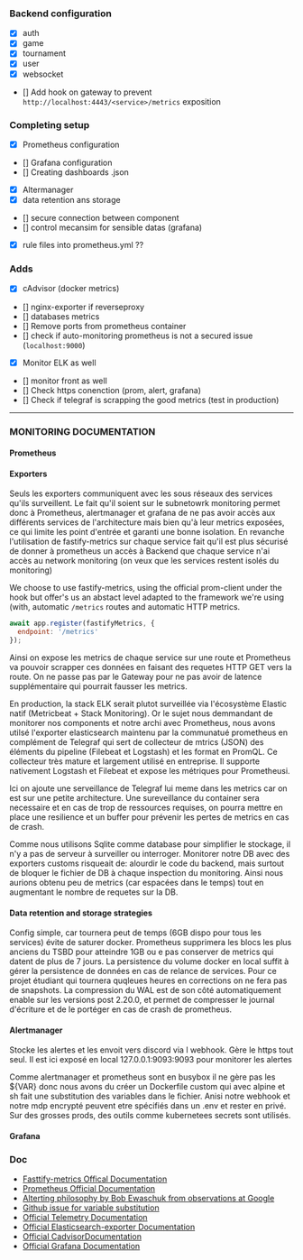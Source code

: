 ### Backend configuration
- [x] auth
- [x] game
- [x] tournament
- [x] user
- [x] websocket
- [] Add hook on gateway to prevent `http://localhost:4443/<service>/metrics` exposition

### Completing setup
- [x] Prometheus configuration
- [] Grafana configuration
- [] Creating dashboards .json
- [x] Altermanager
- [x] data retention ans storage
- [] secure connection between component
- [] control mecansim for sensible datas (grafana)
- [x] rule files into prometheus.yml ??

### Adds
- [x] cAdvisor (docker metrics)
- [] nginx-exporter if reverseproxy
- [] databases metrics
- [] Remove ports from prometheus container
- [] check if auto-monitoring prometheus is not a secured issue (`localhost:9000`)
- [x] Monitor ELK as well
- [] monitor front as well
- [] Check https conenction (prom, alert, grafana)
- [] Check if telegraf is scrapping the good metrics (test in production)


---
### MONITORING DOCUMENTATION

#### Prometheus
#### Exporters

Seuls les exporters communiquent avec les sous réseaux des services qu'ils surveillent. Le fait qu'il soient sur le subnetowrk monitoring permet donc à Prometheus, alertmanager et grafana de ne pas avoir accès aux différents services de l'architecture mais bien qu'à leur metrics exposées, ce qui limite les point d'entrée et garanti une bonne isolation. En revanche l'utilisation de fastify-metrics sur chaque service fait qu'il est plus sécurisé de donner à prometheus un accès à Backend que chaque service n'ai accès au network monitoring (on veux que les services restent isolés du monitoring) 

We choose to use fastify-metrics, using the official prom-client under the hook but offer's us an abstact level adapted to the framework we're using (with, automatic `/metrics` routes and automatic HTTP metrics.
```javascript
await app.register(fastifyMetrics, {
  endpoint: '/metrics'
});

```
Ainsi on expose les metrics de chaque service sur une route et Prometheus va pouvoir scrapper ces données en faisant des requetes HTTP GET vers la route. On ne passe pas par le Gateway pour ne pas avoir de latence supplémentaire qui pourrait fausser les metrics.

En production, la stack ELK serait plutot surveillée via l'écosystème Elastic natif (Metricbeat + Stack Monitoring). Or le sujet nous demmandant de monitorer nos components et notre archi avec Prometheus, nous avons utilsé l'exporter elasticsearch maintenu par la communatué prometheus en complément de Telegraf qui sert de collecteur de mtrics (JSON) des éléments du pipeline (Filebeat et Logstash) et les format en PromQL. Ce collecteur très mature et largement utilisé en entreprise. Il supporte nativement Logstash et Filebeat et expose les métriques pour Prometheusi.

Ici on ajoute une serveillance de Telegraf lui meme dans les metrics car on est sur une petite architecture. Une sureveillance du container sera necessaire et en cas de trop de ressources requises, on pourra mettre en place une resilience et un buffer pour prévenir les pertes de metrics en cas de crash.


Comme nous utilisons Sqlite comme database pour simplifier le stockage, il n'y a pas de serveur à surveiller ou interroger. Monitorer notre DB avec des exporters customs risqueait de: alourdir le code du backend, mais surtout de bloquer le fichier de DB à chaque inspection du monitoring. Ainsi nous aurions obtenu peu de metrics (car espacées dans le temps) tout en augmentant le nombre de requetes sur la DB.

#### Data retention and storage strategies
Config simple, car tournera peut de temps (6GB dispo pour tous les services) évite de saturer docker. Prometheus supprimera les blocs les plus anciens du TSBD pour atteindre 1GB ou e pas conserver de metrics qui datent de plus de 7 jours. La persistence du volume docker en local suffit à gérer la persistence de données en cas de relance de services. Pour ce projet étudiant qui tournera quqleues heures en corrections on ne fera pas de snapshots.
La compression du WAL est de son côté automatiquement enable sur les versions post 2.20.0, et permet de compresser le journal d'écriture et de le portéger en cas de crash de prometheus. 


#### Alertmanager
Stocke les alertes et les envoit vers discord via l webhook. Gère le https tout seul. Il est ici exposé en local 127.0.0.1:9093:9093 pour monitorer les alertes

Comme alertmanager et prometheus sont en busybox il ne gère pas les ${VAR} donc nous avons du créer un Dockerfile custom qui avec alpine et sh fait une substitution des variables dans le fichier. Anisi notre webhook et notre mdp encrypté peuvent etre spécifiés dans un .env et rester en privé.
Sur des grosses prods, des outils comme kubernetees secrets sont utilisés.

#### Grafana



### Doc
- [Fasttify-metrics Offical Documentation](https://www.npmjs.com/package/fastify-metrics?activeTab=readme)
- [Prometheus Official Documentation](https://prometheus.io/docs/prometheus/latest/getting_started/)
- [Alterting philosophy by Bob Ewaschuk from observations at Google](https://docs.google.com/document/d/199PqyG3UsyXlwieHaqbGiWVa8eMWi8zzAn0YfcApr8Q/edit?pli=1&tab=t.0#heading=h.fs3knmjt7fjy)
- [Github issue for variable substitution](https://github.com/prometheus/prometheus/issues/2357)
- [Official Telemetry Documentation](https://github.com/influxdata/telegraf/tree/master)
- [Official Elasticsearch-exporter Documentation](https://github.com/prometheus-community/elasticsearch_exporter)
- [Official CadvisorDocumentation](https://github.com/google/cadvisor)
- [Official Grafana Documentation](https://grafana.com/docs/grafana/latest/)
